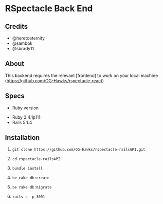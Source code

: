 # RSpectacle Back End

## Credits
- @heretoeternity
- @sambok
- @sbrady11

## About
This backend requires the relevant [frontend] to work on your local machine (https://github.com/OG-Hawks/rspectacle-react)

## Specs
* Ruby version
- Ruby 2.4.1p111
- Rails 5.1.4

## Installation

1. `git clone https://github.com/OG-Hawks/rspectacle-railsAPI.git`

2. `cd rspectacle-railsAPI`

3. `bundle install`

4. `be rake db:create`

5. `be rake db:migrate`

6. `rails s -p 3001`
